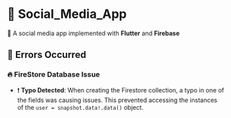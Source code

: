 # 📱 Social_Media_App

🌟 A social media app implemented with **Flutter** and **Firebase**

## 🚨 Errors Occurred

### 🔥 FireStore Database Issue

- ❗️ **Typo Detected**: When creating the Firestore collection, a typo in one of the fields was causing issues. This prevented accessing the instances of the `user = snapshot.data!.data()` object.
